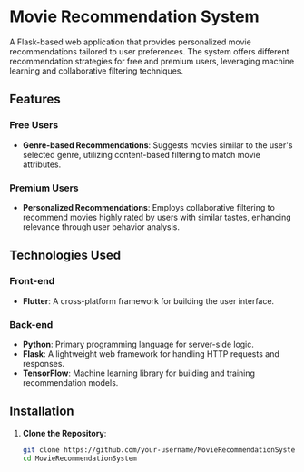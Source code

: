 # Movie Recommendation System

A Flask-based web application that provides personalized movie recommendations tailored to user preferences. The system offers different recommendation strategies for free and premium users, leveraging machine learning and collaborative filtering techniques.

## Features

### Free Users
- **Genre-based Recommendations**: Suggests movies similar to the user's selected genre, utilizing content-based filtering to match movie attributes.

### Premium Users
- **Personalized Recommendations**: Employs collaborative filtering to recommend movies highly rated by users with similar tastes, enhancing relevance through user behavior analysis.

## Technologies Used

### Front-end
- **Flutter**: A cross-platform framework for building the user interface.

### Back-end
- **Python**: Primary programming language for server-side logic.
- **Flask**: A lightweight web framework for handling HTTP requests and responses.
- **TensorFlow**: Machine learning library for building and training recommendation models.

## Installation

1. **Clone the Repository**:
   ```bash
   git clone https://github.com/your-username/MovieRecommendationSystem.git
   cd MovieRecommendationSystem